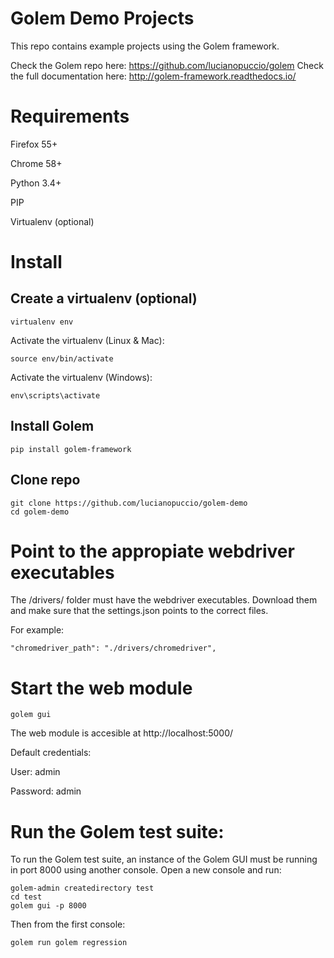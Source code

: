 
# Golem Demo Projects

This repo contains example projects using the Golem framework.

Check the Golem repo here: https://github.com/lucianopuccio/golem
Check the full documentation here: http://golem-framework.readthedocs.io/

# Requirements

Firefox 55+

Chrome 58+

Python 3.4+

PIP

Virtualenv (optional)


# Install

## Create a virtualenv (optional)

```
virtualenv env
```

Activate the virtualenv (Linux & Mac):
```
source env/bin/activate
```

Activate the virtualenv (Windows):

```
env\scripts\activate
```

## Install Golem

```
pip install golem-framework
```

## Clone repo

```
git clone https://github.com/lucianopuccio/golem-demo
cd golem-demo
```

# Point to the appropiate webdriver executables

The /drivers/ folder must have the webdriver executables. Download them and make sure that the settings.json points to the correct files.

For example:
```
"chromedriver_path": "./drivers/chromedriver",
```


# Start the web module

```
golem gui
```

The web module is accesible at http://localhost:5000/

Default credentials:

User: admin

Password: admin


# Run the Golem test suite:

To run the Golem test suite, an instance of the Golem GUI must be running in port 8000 using another console.
Open a new console and run:

```
golem-admin createdirectory test
cd test
golem gui -p 8000
```

Then from the first console:

```
golem run golem regression
```